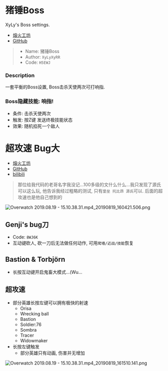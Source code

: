 # 猪锤Boss

XyLy's Boss settings.

- [熔火工坊](https://owmod.net/226)
- [GitHub](https://github.com/XyLyXyRR/Boss)

> - Name: 猪锤Boss
> - Author: `XyLyXyRR`
> - Code: `H5EWJ`


### Description

一套平衡的Boss设置, Boss击杀天使两次可打响指.


### Boss隐藏技能: 响指!

- 条件: 击杀天使两次  
- 触发: 按Z键 发送终极技能状态  
- 效果: 随机掐死一个敌人


# 超攻速 Bug大

- [熔火工坊](https://owmod.net/362)
- [GitHub](https://github.com/XyLyXyRR/Sas-bugUlti)
- [bilibili](https://www.bilibili.com/video/av63831013)

> 那位给我代码的老哥名字我没记...100多级的文什么什么...我只发现了源氏可以这么玩, 他告诉我经过粗略的测试, 只有`堡垒 托比昂 源氏`可以. 后面的超攻速也是他自己想到的

![Overwatch 2019.08.19 - 15.10.38.31.mp4_20190819_160421.506.png](https://i.loli.net/2019/08/19/2jJxiHIoAQDhck3.png)


## Genji's bug刀

- Code: `8WJ6K`
- 互动键砍人, 砍一刀后无法做任何动作, 可用`爬墙/近战/技能`恢复


## Bastion & Torbjörn

- 长按互动键开启鬼畜大模式...(Wu...

## 超攻速

- 部分英雄长按左键可以拥有极快的射速
  - Orisa
  - Wrecking ball
  - Bastion
  - Soldier:76
  - Sombra
  - Tracer
  - Widowmaker
- 长按左键触发
  - 部分英雄只有动画, 伤害并无增加

![Overwatch 2019.08.19 - 15.10.38.31.mp4_20190819_161510.141.png](https://i.loli.net/2019/08/19/crKT8ERU7zoZW1C.png)
